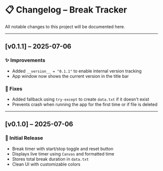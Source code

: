 # 📋 Changelog – Break Tracker

All notable changes to this project will be documented here.

---

## [v0.1.1] – 2025-07-06
### ✨ Improvements
- Added `__version__ = "0.1.1"` to enable internal version tracking
- App window now shows the current version in the title bar

### 🐛 Fixes
- Added fallback using `try-except` to create `data.txt` if it doesn't exist
- Prevents crash when running the app for the first time or if file is deleted

---

## [v0.1.0] – 2025-07-06
### 🎉 Initial Release
- Break timer with start/stop toggle and reset button
- Displays live timer using `Canvas` and formatted time
- Stores total break duration in `data.txt`
- Clean UI with customizable colors
